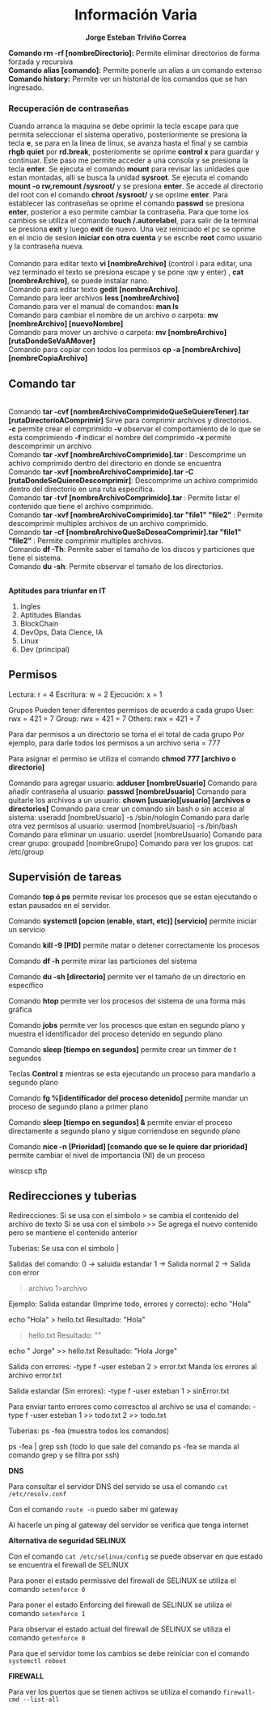 <h1 align="center ">Información Varia</h1>
<p align="center">
<b>Jorge Esteban Triviño Correa</b>
</p>
<b>Comando rm -rf [nombreDirectorio]:</b> Permite eliminar directorios de forma forzada y recursiva
<br>
<b>Comando alias [comando]:</b> Permite ponerle un alias a un comando extenso
<br>
<b>Comando history:</b> Permite ver un historial de los comandos que se han ingresado.
<br>
<h3>Recuperación de contraseñas</h3>
Cuando arranca la maquina se debe oprimir la tecla escape para que permita seleccionar el sistema operativo, posteriormente se presiona la tecla <b>e</b>, se para en la linea de linux, se avanza hasta el final y se cambia <b>rhgb quiet</b> por <b>rd.break</b>, posteriomente se oprime <b>control x</b> para guardar y continuar. Este paso me permite acceder a una consola y se presiona la tecla <b>enter</b>. Se ejecuta el comando <b>mount</b> para revisar las unidades que estan montadas, allí se busca la unidad <b>sysroot</b>. Se ejecuta el comando <b>mount -o rw,remount /sysroot/</b> y se presiona <b>enter</b>. Se accede al directorio del root con el comando <b>chroot /sysroot/</b> y se oprime <b>enter</b>. Para establecer las contraseñas se oprime el comando <b>passwd</b> se presiona <b>enter</b>, posterior a eso permite cambiar la contraseña. Para que tome los cambios se utiliza el comando <b>touch /.autorelabel</b>, para salir de la terminal se presiona <b>exit</b> y luego <b>exit</b> de nuevo. Una vez reiniciado el pc se oprime en el incio de sesion <b>iniciar con otra cuenta</b> y se escribe <b>root</b> como usuario y la contraseña nueva. 
<br>
<br>
Comando para editar texto <b>vi [nombreArchivo]</b> (control i para editar, una vez terminado el texto se presiona escape y se pone :qw y enter) , <b>cat [nombreArchivo]</b>, se puede instalar nano. 
<br>
Comando para editar texto <b>gedit [nombreArchivo]</b>.
<br>
Comando para leer archivos <b> less [nombreArchivo] </b>
<br>
Comando para ver el manual de comandos: <b>man ls</b>
<br>
Comando para cambiar el nombre de un archivo o carpeta: <b>mv [nombreArchivo] [nuevoNombre]</b>
<br>
Comando para mover un archivo o carpeta: <b>mv [nombreArchivo] [rutaDondeSeVaAMover]</b>
<br>
Comando para copiar con todos los permisos <b>cp -a [nombreArchivo] [nombreCopiaArchivo]</b>
<br>
<b><h2>Comando tar</h2></b>
<br>
Comando <b>tar -cvf [nombreArchivoComprimidoQueSeQuiereTener].tar [rutaDirectorioAComprimir]</b> Sirve para comprimir archivos y directorios. 
<br>
<b>-c </b>permite crear el comprimido
<b>-v </b>observar el comportamiento de lo que se esta comprimiendo
<b>-f </b>indicar el nombre del comprimido
<b>-x </b>permite descomprimir un archivo
<br>
Comando <b>tar -xvf [nombreArchivoComprimido].tar </b>: Descomprime un achivo comprimido dentro del directorio en donde se encuentra
<br>
Comando <b>tar -xvf [nombreArchivoComprimido].tar -C [rutaDondeSeQuiereDescomprimir]</b>: Descomprime un achivo comprimido dentro del directorio en una ruta específica.
<br>
Comando <b>tar -tvf [nombreArchivoComprimido].tar </b>: Permite listar el contenido que tiene el archivo comprimido.
<br>
Comando <b>tar -xvf [nombreArchivoComprimido].tar "file1" "file2" </b>: Permite descomprimir multiples archivos de un archivo comprimido.
<br>
Comando <b>tar -cf [nombreArchivoQueSeDeseaComprimir].tar "file1" "file2" </b>: Permite comprimir multiples archivos.
<br>
Comando <b>df -Th</b>: Permite saber el tamaño de los discos y particiones que tiene el sistema.
<br>
Comando <b>du -sh</b>: Permite observar el tamaño de los directorios.
<br>
<br>

<strong>Aptitudes para triunfar en IT</strong>
<ol>
  <li>Ingles</li>
  <li>Aptitudes Blandas</li>
  <li>BlockChain</li>
  <li>DevOps, Data Cience, IA</li>
  <li>Linux</li>
  <li>Dev (principal)</li>
</ol>

<h2><strong>Permisos</strong></h2>

Lectura: r = 4
Escritura: w = 2
Ejecución: x = 1

Grupos
Pueden tener diferentes permisos de acuerdo a cada grupo
User: rwx = 421 = 7
Group: rwx = 421 = 7
Others: rwx = 421 = 7

Para dar permisos a un directorio se toma el el total de cada grupo
Por ejemplo, para darle todos los permisos a un archivo seria = 777

Para asignar el permiso se utiliza el comando <strong>chmod 777 [archivo o directorio]</strong>

Comando para agregar usuario: <strong>adduser [nombreUsuario]</strong>
Comando para añadir contraseña al usuario: <strong>passwd [nombreUsuario]</strong>
Comando para quitarle los archivos a un usuario: <strong>chown [usuario][usuario] [archivos o directorios]</strong>
Comando para crear un comando sin bash o sin acceso al sistema: useradd [nombreUsuario] -s /sbin/nologin
Comando para darle otra vez permisos al usuario: usermod [nombreUsuario] -s /bin/bash
Comando para eliminar un usuario: userdel [nombreUsuario]
Comando para crear grupo: groupadd [nombreGrupo]
Comando para ver los grupos: cat /etc/group

<h2>Supervisión de tareas</h2>

Comando <strong>top ó ps</strong> permite revisar los procesos que se estan ejecutando o estan pausados en el servidor.

Comando <strong>systemctl [opcion (enable, start, etc)] [servicio]</strong> permite iniciar un servicio

Comando <strong>kill -9 [PID]</strong> permite matar o detener correctamente los procesos

Comando <strong>df -h</strong> permite mirar las particiones del sistema

Comando <strong>du -sh [directorio]</strong> permite ver el tamaño de un directorio en específico

Comando <strong>htop</strong> permite ver los procesos del sistema de una forma más gráfica

Comando <strong>jobs</strong> permite ver los procesos que estan en segundo plano y muestra el identificador del proceso detenido en segundo plano

Comando <strong>sleep [tiempo en segundos]</strong> permite crear un timmer de t segundos

Teclas <strong>Control z</strong> mientras se esta ejecutando un proceso para mandarlo a segundo plano

Comando <strong>fg %[identificador del proceso detenido]</strong> permite mandar un proceso de segundo plano a primer plano

Comando <strong>sleep [tiempo en segundos] &</strong> permite enviar el proceso directamente a segundo plano y sigue corriendose en segundo plano

Comando <strong>nice -n [Prioridad] [comando que se le quiere dar prioridad]</strong> permite cambiar el nivel de importancia (NI) de un proceso

winscp
sftp

<h2>Redirecciones y tuberias</h2>

Redirecciones:
Si se usa con el simbolo > se cambia el contenido del archivo de texto
Si se usa con el simbolo >> Se agrega el nuevo contenido pero se mantiene el contenido anterior


Tuberias:
Se usa con el simbolo | 

Salidas del comando:
0 -> saluida estandar
1 -> Salida normal 
2 -> Salida con error

> archivo
1>archivo

Ejemplo:
Salida estandar (Imprime todo, errores y correcto): 
echo "Hola"

echo "Hola" > hello.txt
Resultado: "Hola"

> hello.txt
Resultado: ""

echo " Jorge" >> hello.txt
Resultado: "Hola Jorge"

Salida con errores:
-type f -user esteban 2 > error.txt
Manda los errores al archivo error.txt

Salida estandar (Sin errores):
-type f -user esteban 1 > sinError.txt

Para enviar tanto errores como corresctos al archivo se usa el comando:
-type f -user esteban 1 >> todo.txt 2 >> todo.txt


Tuberias:
ps -fea (muestra todos los comandos)

ps -fea | grep ssh (todo lo que sale del comando ps -fea se manda al comando grep y se filtra por ssh)


<strong>DNS</strong>

Para consultar el servidor DNS del servido se usa el comando `cat /etc/resolv.conf` 

Con el comando `route -n` puedo saber mi gateway

Al hacerle un ping al gateway del servidor se verifica que tenga internet

<strong>Alternativa de seguridad SELINUX</strong>

Con el comando `cat /etc/selinux/config` se puede observar en que estado se encuentra el firewall de SELINUX

Para poner el estado permissive del firewall de SELINUX se utiliza el comando `setenforce 0` 

Para poner el estado Enforcing del firewall de SELINUX se utiliza el comando `setenforce 1`

Para observar el estado actual del firewall de SELINUX se utiliza el comando `getenforce 0`

Para que el servidor tome los cambios se debe reiniciar con el comando `systemctl reboot` 

<strong>FIREWALL</strong>

Para ver los puertos que se tienen activos se utiliza el comando `firewall-cmd --list-all`




